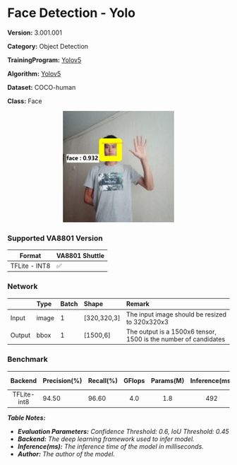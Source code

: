 # Face Detection - Yolo

**Version:** 3.001.001

**Category:** Object Detection

**TrainingProgram:** [Yolov5](https://github.com/FITI-HCITA/yolov5/tree/hcita/face_detect)

**Algorithm:** [Yolov5](https://fp-gitlab/hcita/tinyml/va8801_model_zoo/-/blob/main/ObjectDetection/Face_Detection/Yolo/opt.yaml)

**Dataset:** COCO-human

**Class:** Face

<div align="center">
    <a href="./">
        <img src="./face_result.jpg" width="50%"/>
    </a>
</div>

### Supported VA8801 Version

| Format | VA8801 Shuttle  |
| --- | --- |
| TFLite - INT8 | ✅ |


### Network

|	    |  Type	| Batch	| Shape        | Remark                                                           |
|:------|:------|:------|:-------------|:-----------------------------------------------------------------|
| Input | image |   1   | [320,320,3]  | The input image should be resized to 320x320x3                   |
| Output| bbox  |   1   | [1500,6]     | The output is a 1500x6 tensor, 1500 is the number of candidates  |


### Benchmark

| Backend      | Precision(%) | Recall(%) | GFlops   | Params(M) | Inference(ms) | Used Ram(MB) |      Download                                                                                                                                | Author   |
|:------------:|:-------------|:----------|:--------:|:---------:|:-------------:|:------------:|:----------------------------------------------------------------------------------------------------------------------------------------------|:---------|
|  TFLite-int8 |    94.50     |    96.60  |    4.0   |    1.8    |       492       | 2.89 |      [link](https://fp-gitlab/hcita/tinyml/va8801_model_zoo/-/blob/main/ObjectDetection/Face_Detection/Yolo/Face_Det_3_001_001.tflite)  | Fitipower|

***Table Notes:***

- ***Evaluation Parameters:** Confidence Threshold: 0.6, IoU Threshold: 0.45*
- ***Backend:** The deep learning framework used to infer model.*
- ***Inference(ms):** The inference time of the model in milliseconds.*
- ***Author:** The author of the model.*
